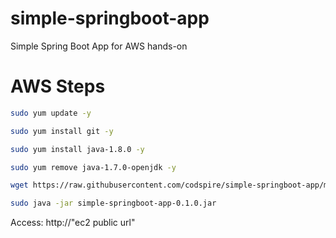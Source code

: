 # simple-springboot-app
Simple Spring Boot App for AWS hands-on


# AWS Steps
``` sh
sudo yum update -y
```
``` sh
sudo yum install git -y

sudo yum install java-1.8.0 -y

sudo yum remove java-1.7.0-openjdk -y
```

``` sh
wget https://raw.githubusercontent.com/codspire/simple-springboot-app/master/distribution/simple-springboot-app-0.1.0.jar

sudo java -jar simple-springboot-app-0.1.0.jar
```
Access: http://"ec2 public url"

